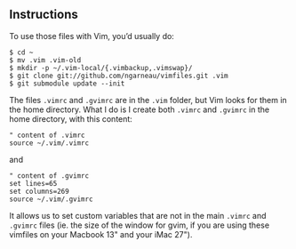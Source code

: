 ## Instructions

To use those files with Vim, you’d usually do:

    $ cd ~
    $ mv .vim .vim-old
    $ mkdir -p ~/.vim-local/{.vimbackup,.vimswap}/
    $ git clone git://github.com/ngarneau/vimfiles.git .vim
    $ git submodule update --init


The files `.vimrc` and `.gvimrc` are in the `.vim` folder, but Vim looks for them in the home directory. What I do is I create both `.vimrc` and `.gvimrc` in the home directory, with this content:

    " content of .vimrc
    source ~/.vim/.vimrc

and

    " content of .gvimrc
    set lines=65
    set columns=269
    source ~/.vim/.gvimrc

It allows us to set custom variables that are not in the main `.vimrc` and `.gvimrc` files (ie. the size of the window for gvim, if you are using these vimfiles on your Macbook 13" and your iMac 27").
